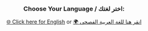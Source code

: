 <div align="center">
  <h3>Choose Your Language / اختر لغتك:</h3>
  <a href="https://ikhwaniya.github.io/instant-messaging-study/english">🌐 Click here for English</a> or 
  <a href="https://ikhwaniya.github.io/instant-messaging-study/arabic">🌍 انقر هنا للغة العربية الفصحى</a>
</div>
